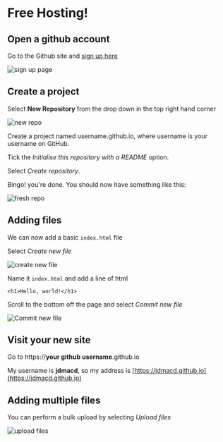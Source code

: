 # Free Hosting!

## Open a github account

Go to the Github site and [sign up here](https://github.com/join?source=header-home)

![sign up page](img/github_sign_up.png)

## Create a project

Select **New Repository** from the drop down in the top right hand corner

![new repo](img\new_repo.png)

Create a project named username.github.io, where username is your username on GitHub.

Tick the *Initialise this repository with a README* option.

Select *Create repository*.

Bingo! you're done. You should now have something like this:

![fresh repo](img/fresh_repo.png)

## Adding files

We can now add a basic `index.html` file

Select *Create new file*

![create new file](img/create_new_file.png)

Name it `index.html` and add a line of html

```
<h1>Hello, world!</h1>
```
Scroll to the bottom off the page and select *Commit new file*

![Commit new file](img/commit_new_file.png)

## Visit your new site

Go to https://**your github username**.github.io

My username is **jdmacd**, so my address is [https://jdmacd.github.io](https://jdmacd.github.io)

## Adding multiple files

You can perform a bulk upload by selecting *Upload files*

![upload files](img/upload_files.png)

